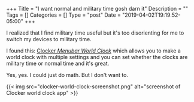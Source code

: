 +++
Title = "I want normal and military time gosh darn it"
Description = ""
Tags = []
Categories = []
Type = "post"
Date = "2019-04-02T19:19:52-05:00"
+++

I realized that I find military time useful but it's too disorienting for me to
switch my devices to military time.

I found this:
[Clocker _Menubar World Clock_](https://itunes.apple.com/us/app/clocker-menubar-world-clock/id1056643111?mt=12)
which allows you to make a world clock with multiple settings and you can set
whether the clocks are military time or normal time and it's great.

Yes, yes. I could just do math. But I don't want to.

{{< img src="clocker-world-clock-screenshot.png" alt="screenshot of Clocker world clock app" >}}
